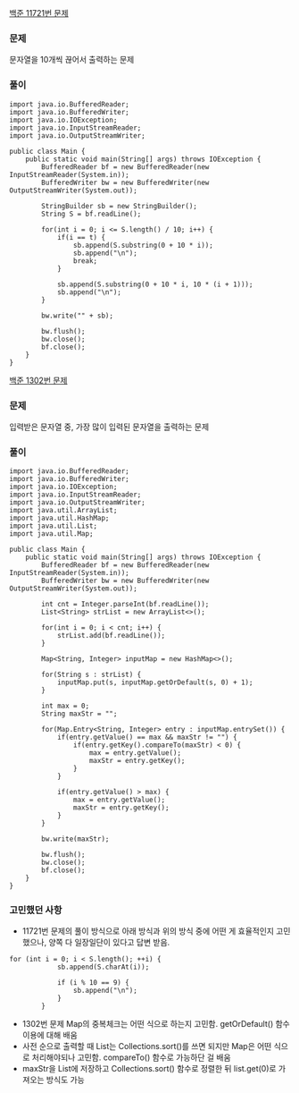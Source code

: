 [백준 11721번 문제](https://www.acmicpc.net/problem/11721)

### 문제
문자열을 10개씩 끊어서 출력하는 문제


### 풀이

```
import java.io.BufferedReader;
import java.io.BufferedWriter;
import java.io.IOException;
import java.io.InputStreamReader;
import java.io.OutputStreamWriter;

public class Main {
	public static void main(String[] args) throws IOException {
		BufferedReader bf = new BufferedReader(new InputStreamReader(System.in));
		BufferedWriter bw = new BufferedWriter(new OutputStreamWriter(System.out));
		
		StringBuilder sb = new StringBuilder();
		String S = bf.readLine();
		
		for(int i = 0; i <= S.length() / 10; i++) {
			if(i == t) {
				sb.append(S.substring(0 + 10 * i));
				sb.append("\n");
				break;
			}
			
			sb.append(S.substring(0 + 10 * i, 10 * (i + 1)));
			sb.append("\n");
		}
		
		bw.write("" + sb);
		
		bw.flush();
		bw.close();
		bf.close();
	}
}
```

[백준 1302번 문제](https://www.acmicpc.net/problem/1302)

### 문제
입력받은 문자열 중, 가장 많이 입력된 문자열을 출력하는 문제


### 풀이

```
import java.io.BufferedReader;
import java.io.BufferedWriter;
import java.io.IOException;
import java.io.InputStreamReader;
import java.io.OutputStreamWriter;
import java.util.ArrayList;
import java.util.HashMap;
import java.util.List;
import java.util.Map;

public class Main {
    public static void main(String[] args) throws IOException {
        BufferedReader bf = new BufferedReader(new InputStreamReader(System.in));
        BufferedWriter bw = new BufferedWriter(new OutputStreamWriter(System.out));

        int cnt = Integer.parseInt(bf.readLine());
        List<String> strList = new ArrayList<>();
        
        for(int i = 0; i < cnt; i++) {
        	strList.add(bf.readLine());
        }
        
        Map<String, Integer> inputMap = new HashMap<>();
        
        for(String s : strList) {
        	inputMap.put(s, inputMap.getOrDefault(s, 0) + 1);
        }
        
        int max = 0;
        String maxStr = "";
        
        for(Map.Entry<String, Integer> entry : inputMap.entrySet()) {
        	if(entry.getValue() == max && maxStr != "") {
        		if(entry.getKey().compareTo(maxStr) < 0) {
            		max = entry.getValue();
            		maxStr = entry.getKey();
        		}
        	}
        	
        	if(entry.getValue() > max) {
        		max = entry.getValue();
        		maxStr = entry.getKey();
        	}
        }
        
        bw.write(maxStr);
        
        bw.flush();
        bw.close();
        bf.close();
    }
}
```

### 고민했던 사항
- 11721번 문제의 풀이 방식으로 아래 방식과 위의 방식 중에 어떤 게 효율적인지 고민했으나, 양쪽 다 일장일단이 있다고 답변 받음.
```
for (int i = 0; i < S.length(); ++i) {
			sb.append(S.charAt(i));
			
			if (i % 10 == 9) {
				sb.append("\n");
			}
		}
```
- 1302번 문제 Map의 중복체크는 어떤 식으로 하는지 고민함. getOrDefault() 함수 이용에 대해 배움
- 사전 순으로 출력할 때 List는 Collections.sort()를 쓰면 되지만 Map은 어떤 식으로 처리해야되나 고민함. compareTo() 함수로 가능하단 걸 배움
- maxStr을 List에 저장하고 Collections.sort() 함수로 정렬한 뒤 list.get(0)로 가져오는 방식도 가능